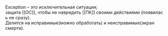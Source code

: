 Exception – это исключительная ситуация; 
защита [[ОС]], чтобы не навредить [[ПК]] своими действиями (появилась не сразу). 
Делится на исправимые(можно обработать) и неисправимые(экран смерти).